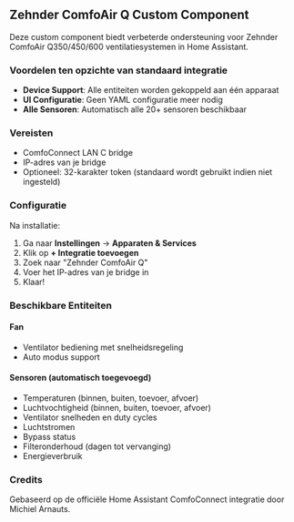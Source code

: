 ## Zehnder ComfoAir Q Custom Component

Deze custom component biedt verbeterde ondersteuning voor Zehnder ComfoAir Q350/450/600 ventilatiesystemen in Home Assistant.

### Voordelen ten opzichte van standaard integratie

- **Device Support**: Alle entiteiten worden gekoppeld aan één apparaat
- **UI Configuratie**: Geen YAML configuratie meer nodig
- **Alle Sensoren**: Automatisch alle 20+ sensoren beschikbaar

### Vereisten

- ComfoConnect LAN C bridge
- IP-adres van je bridge
- Optioneel: 32-karakter token (standaard wordt gebruikt indien niet ingesteld)

### Configuratie

Na installatie:
1. Ga naar **Instellingen** → **Apparaten & Services**
2. Klik op **+ Integratie toevoegen**
3. Zoek naar "Zehnder ComfoAir Q"
4. Voer het IP-adres van je bridge in
5. Klaar!

### Beschikbare Entiteiten

#### Fan
- Ventilator bediening met snelheidsregeling
- Auto modus support

#### Sensoren (automatisch toegevoegd)
- Temperaturen (binnen, buiten, toevoer, afvoer)
- Luchtvochtigheid (binnen, buiten, toevoer, afvoer)
- Ventilator snelheden en duty cycles
- Luchtstromen
- Bypass status
- Filteronderhoud (dagen tot vervanging)
- Energieverbruik

### Credits

Gebaseerd op de officiële Home Assistant ComfoConnect integratie door Michiel Arnauts.
